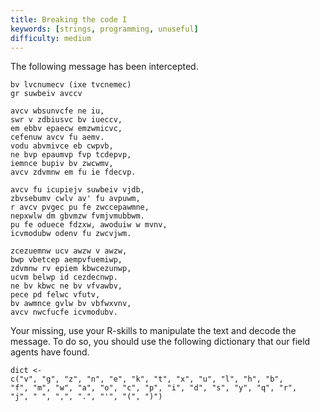 ```yaml
---
title: Breaking the code I
keywords: [strings, programming, unuseful]
difficulty: medium
---
```


The following message has been intercepted.

```
bv lvcnumecv (ixe tvcnemec)
gr suwbeiv avccv

avcv wbsunvcfe ne iu, 
swr v zdbiusvc bv iueccv, 
em ebbv epaecw emzwmicvc, 
cefenuw avcv fu aemv. 
vodu abvmivce eb cwpvb, 
ne bvp epaumvp fvp tcdepvp, 
iemnce bupiv bv zwcwmv, 
avcv zdvmnw em fu ie fdecvp. 

avcv fu icupiejv suwbeiv vjdb, 
zbvsebumv cwlv av' fu avpuwm, 
r avcv pvgec pu fe zwccepawmne, 
nepxwlw dm gbvmzw fvmjvmubbwm. 
pu fe oduece fdzxw, awoduiw w mvnv, 
icvmodubw odenv fu zwcvjwm. 

zcezuemnw ucv awzw v awzw, 
bwp vbetcep aempvfuemiwp, 
zdvmnw rv epiem kbwcezunwp, 
ucvm belwp id cezdecnwp. 
ne bv kbwc ne bv vfvawbv, 
pece pd felwc vfutv, 
bv awmnce gvlw bv vbfwxvnv, 
avcv nwcfucfe icvmodubv.
```

Your missing, use your R-skills to manipulate the text and decode the message.
To do so, you should use the following dictionary that our field agents have
found.

```
dict <-
c("v", "g", "z", "n", "e", "k", "t", "x", "u", "l", "h", "b", 
"f", "m", "w", "a", "o", "c", "p", "i", "d", "s", "y", "q", "r", 
"j", " ", ",", ".", "'", "(", ")")
```